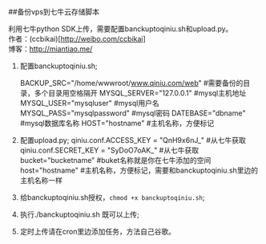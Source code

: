 ##备份vps到七牛云存储脚本

利用七牛python SDK上传，需要配置banckuptoqiniu.sh和upload.py。  
作者：(ccbikai)[http://weibo.com/ccbikai]  
博客：http://miantiao.me/

1. 配置banckuptoqiniu.sh;

	BACKUP_SRC="/home/wwwroot/www.qiniu.com/web" #需要备份的目录，多个目录用空格隔开
	MYSQL_SERVER="127.0.0.1" #mysql主机地址
	MYSQL_USER="mysqluser" #mysql用户名
	MYSQL_PASS="mysqlpassword" #mysql密码
	DATEBASE="dbname" #mysql数据库名称
	HOST="hostname" #主机名称，方便标记

2. 配置upload.py;
	qiniu.conf.ACCESS_KEY = "QnH9x6nJ_" #从七牛获取
	qiniu.conf.SECRET_KEY = "SyDoO7oAK_" #从七牛获取
	bucket="bucketname" #buket名称就是你在七牛添加的空间
	host="hostname" #主机名称，方便标记，需要和banckuptoqiniu.sh里边的主机名称一样

3. 给banckuptoqiniu.sh授权，`chmod +x banckuptoqiniu.sh`;

4. 执行./banckuptoqiniu.sh 既可以上传;

5. 定时上传请在cron里边添加任务，方法自己谷歌。
